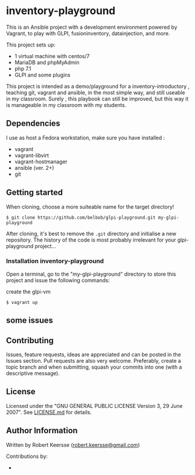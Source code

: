 # inventory-playground
This is an Ansible project with a development environment powered by Vagrant, to play with GLPI, fusioninventory, datainjection, and more.

This project sets up:

* 1 virtual machine with centos/7
* MariaDB and phpMyAdmin
* php 7.1
* GLPI and some plugins

This project is intended as a demo/playground for a inventory-introductory , teaching git, vagrant and ansible, in the most simple way, and still useable in my classroom. Surely , this playbook can still be improved, but this way it is manageable in my classroom with my students.

## Dependencies

I use as host a Fedora workstation, make sure you have installed :

- vagrant
- vagrant-libvirt
- vagrant-hostmanager
- ansible (ver. 2+)
- git

## Getting started

When cloning, choose a more suiteable  name for the target directory!

```ShellSession
$ git clone https://github.com/belbob/glpi-playground.git my-glpi-playground
```
After cloning, it's best to remove the `.git` directory and initialise a new repository. The history of the code is most probably irrelevant for your glpi-playground project...

### Installation inventory-playground

Open a terminal, go to the "my-glpi-playground" directory to store this project and issue the following commands:

create the glpi-vm

```ShellSession
$ vagrant up
```

## some issues


## Contributing

Issues, feature requests, ideas are appreciated and can be posted in the Issues section. Pull requests are also very welcome. Preferably, create a topic branch and when submitting, squash your commits into one (with a descriptive message).

## License

Licensed under the "GNU GENERAL PUBLIC LICENSE Version 3, 29 June 2007". See [LICENSE.md](/License.md) for details.

## Author Information

Written by Robert Keersse (robert.keersse@gmail.com)

Contributions by:

-
